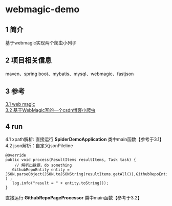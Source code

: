 # webmagic-demo
## 1 简介
基于webmagic实现两个爬虫小列子
## 2 项目相关信息
 maven、spring boot、mybatis、mysql、webmagic、fastjson
## 3 参考
[3.1 web magic](https://github.com/code4craft/webmagic)  
[3.2 基于WebMagic写的一个csdn博客小爬虫](https://github.com/liyifeng1994/webmagic-csdnblog)
## 4 run
4.1 xpath解析: 直接运行 **SpiderDemoApplication** 类中main函数【参考于3.1】  
4.2 json解析：自定义jsonPileline  
```
@Override
public void process(ResultItems resultItems, Task task) {
	// 解析出数据，do something
   GithubRepoEntity entity = JSON.parseObject(JSON.toJSONString(resultItems.getAll()),GithubRepoEntity.class ) ;
   log.info("result = " + entity.toString());
}
```  
直接运行 **GithubRepoPageProcessor** 类中main函数【参考于3.2】


